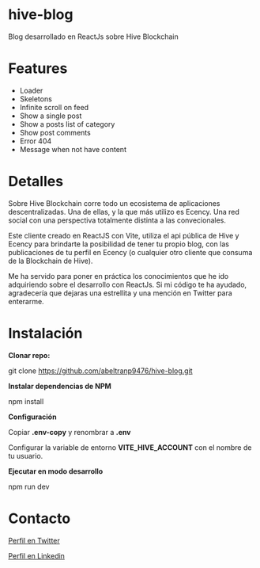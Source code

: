 # hive-blog
Blog desarrollado en ReactJs sobre Hive Blockchain

# Features
- Loader
- Skeletons
- Infinite scroll on feed
- Show a single post
- Show a posts list of category
- Show post comments
- Error 404
- Message when not have content

# Detalles
Sobre Hive Blockchain corre todo un ecosistema de aplicaciones descentralizadas. Una de ellas, y la que más utilizo es Ecency. Una red social con una perspectiva totalmente distinta a las convecionales.

Este cliente creado en ReactJS con Vite, utiliza el api pública de Hive y Ecency para brindarte la posibilidad de tener tu propio blog, con las publicaciones de tu perfil en Ecency (o cualquier otro cliente que consuma de la Blockchain de Hive).

Me ha servido para poner en práctica los conocimientos que he ido adquiriendo sobre el desarrollo con ReactJs. Si mi código te ha ayudado, agradecería que dejaras una estrellita y una mención en Twitter para enterarme.

# Instalación
**Clonar repo:**

git clone https://github.com/abeltranp9476/hive-blog.git

**Instalar dependencias de NPM**

npm install

**Configuración**

Copiar **.env-copy** y renombrar a **.env**

Configurar la variable de entorno **VITE_HIVE_ACCOUNT** con el nombre de tu usuario.

**Ejecutar en modo desarrollo**

npm run dev

# Contacto
[Perfil en Twitter](https://twitter.com/abeltranp940)

[Perfil en Linkedin](https://www.linkedin.com/in/ariel-beltran-paneque-5a2249138)